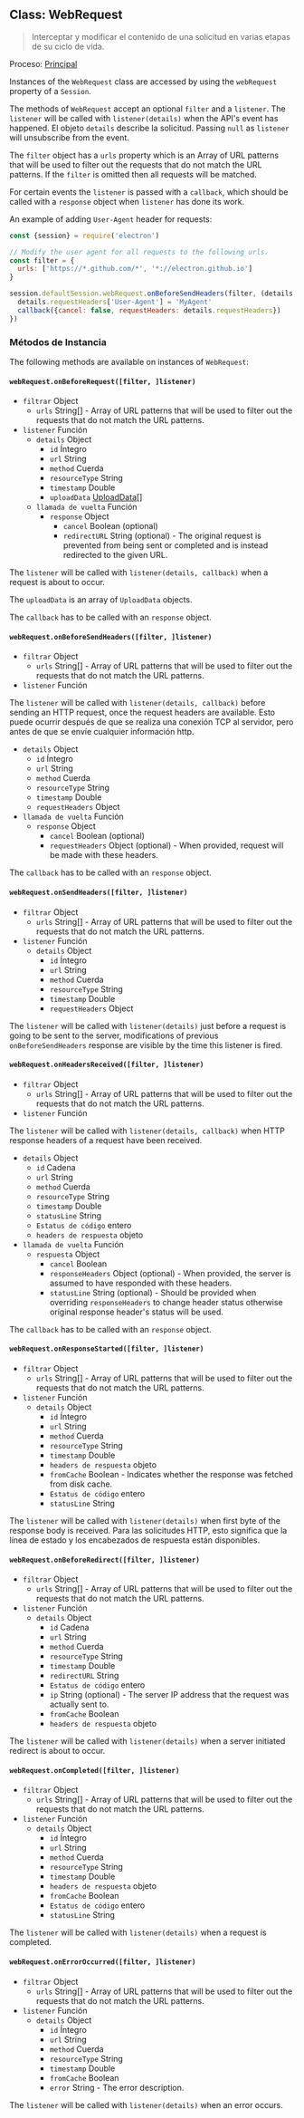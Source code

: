 ## Class: WebRequest

> Interceptar y modificar el contenido de una solicitud en varias etapas de su ciclo de vida.

Proceso: [Principal](../glossary.md#main-process)

Instances of the `WebRequest` class are accessed by using the `webRequest` property of a `Session`.

The methods of `WebRequest` accept an optional `filter` and a `listener`. The `listener` will be called with `listener(details)` when the API's event has happened. El objeto `details` describe la solicitud. Passing `null` as `listener` will unsubscribe from the event.

The `filter` object has a `urls` property which is an Array of URL patterns that will be used to filter out the requests that do not match the URL patterns. If the `filter` is omitted then all requests will be matched.

For certain events the `listener` is passed with a `callback`, which should be called with a `response` object when `listener` has done its work.

An example of adding `User-Agent` header for requests:

```javascript
const {session} = require('electron')

// Modify the user agent for all requests to the following urls.
const filter = {
  urls: ['https://*.github.com/*', '*://electron.github.io']
}

session.defaultSession.webRequest.onBeforeSendHeaders(filter, (details, callback) => {
  details.requestHeaders['User-Agent'] = 'MyAgent'
  callback({cancel: false, requestHeaders: details.requestHeaders})
})
```

### Métodos de Instancia

The following methods are available on instances of `WebRequest`:

#### `webRequest.onBeforeRequest([filter, ]listener)`

* `filtrar` Object 
  * `urls` String[] - Array of URL patterns that will be used to filter out the requests that do not match the URL patterns.
* `listener` Función 
  * `details` Object 
    * `id` Íntegro
    * `url` String
    * `method` Cuerda
    * `resourceType` String
    * `timestamp` Double
    * `uploadData` [UploadData[]](structures/upload-data.md)
  * `llamada de vuelta` Función 
    * `response` Object 
      * `cancel` Boolean (optional)
      * `redirectURL` String (optional) - The original request is prevented from being sent or completed and is instead redirected to the given URL.

The `listener` will be called with `listener(details, callback)` when a request is about to occur.

The `uploadData` is an array of `UploadData` objects.

The `callback` has to be called with an `response` object.

#### `webRequest.onBeforeSendHeaders([filter, ]listener)`

* `filtrar` Object 
  * `urls` String[] - Array of URL patterns that will be used to filter out the requests that do not match the URL patterns.
* `listener` Función

The `listener` will be called with `listener(details, callback)` before sending an HTTP request, once the request headers are available. Esto puede ocurrir después de que se realiza una conexión TCP al servidor, pero antes de que se envíe cualquier información http.

* `details` Object 
  * `id` Íntegro
  * `url` String
  * `method` Cuerda
  * `resourceType` String
  * `timestamp` Double
  * `requestHeaders` Object
* `llamada de vuelta` Función 
  * `response` Object 
    * `cancel` Boolean (optional)
    * `requestHeaders` Object (optional) - When provided, request will be made with these headers.

The `callback` has to be called with an `response` object.

#### `webRequest.onSendHeaders([filter, ]listener)`

* `filtrar` Object 
  * `urls` String[] - Array of URL patterns that will be used to filter out the requests that do not match the URL patterns.
* `listener` Función 
  * `details` Object 
    * `id` Íntegro
    * `url` String
    * `method` Cuerda
    * `resourceType` String
    * `timestamp` Double
    * `requestHeaders` Object

The `listener` will be called with `listener(details)` just before a request is going to be sent to the server, modifications of previous `onBeforeSendHeaders` response are visible by the time this listener is fired.

#### `webRequest.onHeadersReceived([filter, ]listener)`

* `filtrar` Object 
  * `urls` String[] - Array of URL patterns that will be used to filter out the requests that do not match the URL patterns.
* `listener` Función

The `listener` will be called with `listener(details, callback)` when HTTP response headers of a request have been received.

* `details` Object 
  * `id` Cadena
  * `url` String
  * `method` Cuerda
  * `resourceType` String
  * `timestamp` Double
  * `statusLine` String
  * `Estatus de código` entero
  * `headers de respuesta` objeto
* `llamada de vuelta` Función 
  * `respuesta` Object 
    * `cancel` Boolean
    * `responseHeaders` Object (optional) - When provided, the server is assumed to have responded with these headers.
    * `statusLine` String (optional) - Should be provided when overriding `responseHeaders` to change header status otherwise original response header's status will be used.

The `callback` has to be called with an `response` object.

#### `webRequest.onResponseStarted([filter, ]listener)`

* `filtrar` Object 
  * `urls` String[] - Array of URL patterns that will be used to filter out the requests that do not match the URL patterns.
* `listener` Función 
  * `details` Object 
    * `id` Íntegro
    * `url` String
    * `method` Cuerda
    * `resourceType` String
    * `timestamp` Double
    * `headers de respuesta` objeto
    * `fromCache` Boolean - Indicates whether the response was fetched from disk cache.
    * `Estatus de código` entero
    * `statusLine` String

The `listener` will be called with `listener(details)` when first byte of the response body is received. Para las solicitudes HTTP, esto significa que la línea de estado y los encabezados de respuesta están disponibles.

#### `webRequest.onBeforeRedirect([filter, ]listener)`

* `filtrar` Object 
  * `urls` String[] - Array of URL patterns that will be used to filter out the requests that do not match the URL patterns.
* `listener` Función 
  * `details` Object 
    * `id` Cadena
    * `url` String
    * `method` Cuerda
    * `resourceType` String
    * `timestamp` Double
    * `redirectURL` String
    * `Estatus de código` entero
    * `ip` String (optional) - The server IP address that the request was actually sent to.
    * `fromCache` Boolean
    * `headers de respuesta` objeto

The `listener` will be called with `listener(details)` when a server initiated redirect is about to occur.

#### `webRequest.onCompleted([filter, ]listener)`

* `filtrar` Object 
  * `urls` String[] - Array of URL patterns that will be used to filter out the requests that do not match the URL patterns.
* `listener` Función 
  * `details` Object 
    * `id` Íntegro
    * `url` String
    * `method` Cuerda
    * `resourceType` String
    * `timestamp` Double
    * `headers de respuesta` objeto
    * `fromCache` Boolean
    * `Estatus de código` entero
    * `statusLine` String

The `listener` will be called with `listener(details)` when a request is completed.

#### `webRequest.onErrorOccurred([filter, ]listener)`

* `filtrar` Object 
  * `urls` String[] - Array of URL patterns that will be used to filter out the requests that do not match the URL patterns.
* `listener` Función 
  * `details` Object 
    * `id` Íntegro
    * `url` String
    * `method` Cuerda
    * `resourceType` String
    * `timestamp` Double
    * `fromCache` Boolean
    * `error` String - The error description.

The `listener` will be called with `listener(details)` when an error occurs.